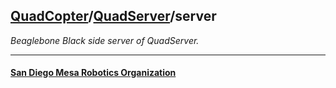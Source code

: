 ## [QuadCopter](/QuadCopter/)/[QuadServer](/QuadCopter/QuadServer/)/server

*Beaglebone Black side server of QuadServer.*

- - -

#### [San Diego Mesa Robotics Organization](http://example.com/)
